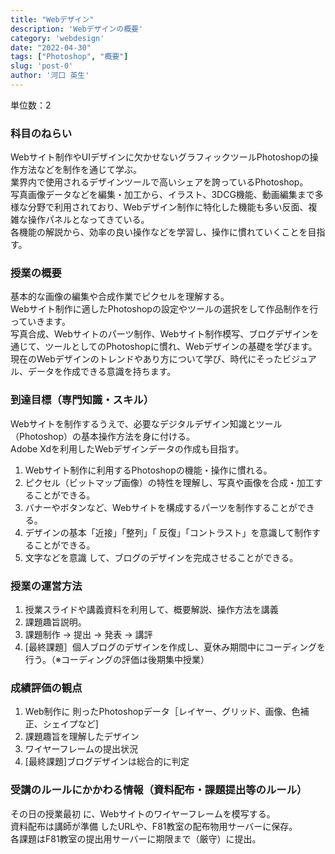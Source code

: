 ```yaml
---
title: "Webデザイン"
description: 'Webデザインの概要'
category: 'webdesign'
date: "2022-04-30"
tags: ["Photoshop", "概要"]
slug: 'post-0'
author: '河口 英生'
---
```

単位数：2

<h3 class="title is-5">科目のねらい</h3>

Webサイト制作やUIデザインに欠かせないグラフィックツールPhotoshopの操作方法などを制作を通じて学ぶ。  
業界内で使用されるデザインツールで高いシェアを誇っているPhotoshop。  
写真画像データなどを編集・加工から、イラスト、3DCG機能、動画編集まで多様な分野で利用されており、Webデザイン制作に特化した機能も多い反面、複雑な操作パネルとなってきている。  
各機能の解説から、効率の良い操作などを学習し、操作に慣れていくことを目指す。

<h3 class="title is-5">授業の概要</h3>

基本的な画像の編集や合成作業でピクセルを理解する。  
Webサイト制作に適したPhotoshopの設定やツールの選択をして作品制作を行っていきます。  
写真合成、Webサイトのパーツ制作、Webサイト制作模写、ブログデザインを通じて、ツールとしてのPhotoshopに慣れ、Webデザインの基礎を学びます。  
現在のWebデザインのトレンドやあり方について学び、時代にそったビジュアル、データを作成できる意識を持ちます。

<h3 class="title is-5">到達目標（専門知識・スキル）</h3>

Webサイトを制作するうえで、必要なデジタルデザイン知識とツール（Photoshop）の基本操作方法を身に付ける。  
Adobe Xdを利用したWebデザインデータの作成も目指す。

1. Webサイト制作に利用するPhotoshopの機能・操作に慣れる。
2. ピクセル（ビットマップ画像）の特性を理解し、写真や画像を合成・加工することができる。
3. バナーやボタンなど、Webサイトを構成するパーツを制作することができる。
4. デザインの基本「近接」「整列」「 反復」「コントラスト」を意識して制作することができる。
5. 文字などを意識 して、ブログのデザインを完成させることができる。

<h3 class="title is-5">授業の運営方法</h3>

1. 授業スライドや講義資料を利用して、概要解説、操作方法を講義
2. 課題趣旨説明。
3. 課題制作 → 提出 → 発表 → 講評
4. [最終課題］個人ブログのデザインを作成し、夏休み期間中にコーディングを行う。（※コーディングの評価は後期集中授業）

<h3 class="title is-5">成績評価の観点</h3>

1. Web制作に 則ったPhotoshopデータ［レイヤー、グリッド、画像、色補正、シェイプなど]
2. 課題趣旨を理解したデザイン
3. ワイヤーフレームの提出状況
4. [最終課題]ブログデザインは総合的に判定

<h3 class="title is-5">受講のルールにかかわる情報（資料配布・課題提出等のルール）</h3>
<p>その日の授業最初 に、Webサイトのワイヤーフレームを模写する。<br>
資料配布は講師が準備 したURLや、F81教室の配布物用サーバーに保存。<br>
各課題はF81教室の提出用サーバーに期限まで（厳守）に提出。</p>